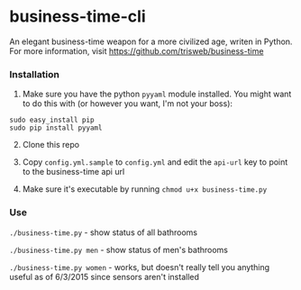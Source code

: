 # business-time-cli

An elegant business-time weapon for a more civilized age, writen in Python. For more information, visit https://github.com/trisweb/business-time

### Installation

1. Make sure you have the python `pyyaml` module installed. You might want to do this with (or however you want, I'm not your boss):

```
sudo easy_install pip
sudo pip install pyyaml
```

2. Clone this repo

3. Copy `config.yml.sample` to `config.yml` and edit the `api-url` key to point to the business-time api url

4. Make sure it's executable by running `chmod u+x business-time.py`

### Use

`./business-time.py` - show status of all bathrooms

`./business-time.py men` - show status of men's bathrooms

`./business-time.py women` - works, but doesn't really tell you anything useful as of 6/3/2015 since sensors aren't installed

